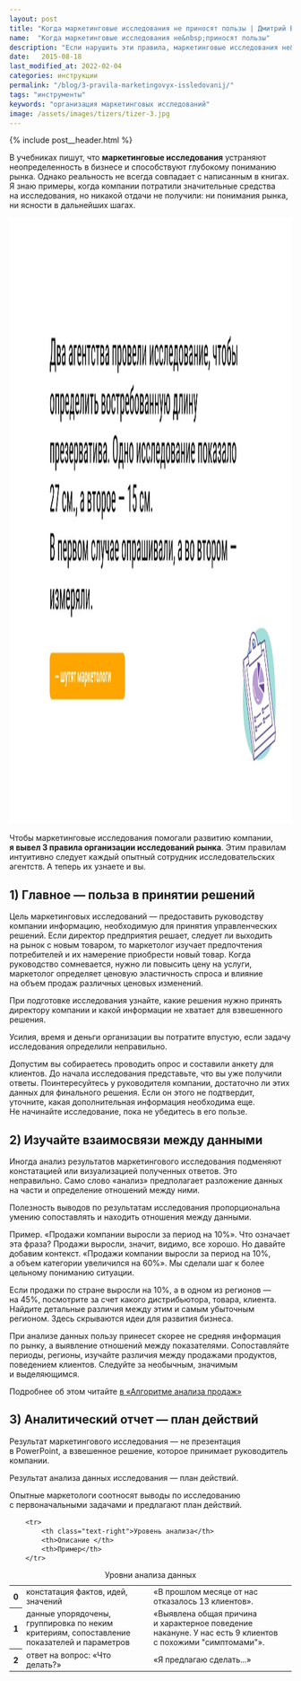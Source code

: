 ```yaml
---
layout: post
title: "Когда маркетинговые исследования не приносят пользы | Дмитрий Бартошевич"
name:  "Когда маркетинговые исследования не&nbsp;приносят пользы"
description: "Если нарушить эти правила, маркетинговые исследования не&nbsp;принесут ни&nbsp;понимания рынка, ни&nbsp;ясности в&nbsp;дальнейших шагах."
date:   2015-08-18
last_modified_at: 2022-02-04
categories: инструкции
permalink: "/blog/3-pravila-marketingovyx-issledovanij/"
tags: "инструменты"
keywords: "организация маркетинговых исследований"
image: /assets/images/tizers/tizer-3.jpg
---
```


{% include post__header.html %}

<p>В&nbsp;учебниках пишут, что <b>маркетинговые исследования</b> устраняют неопределенность в&nbsp;бизнесе и&nbsp;способствуют глубокому пониманию рынка. Однако реальность не&nbsp;всегда совпадает с&nbsp;написанным в&nbsp;книгах. Я&nbsp;знаю примеры, когда компании потратили значительные средства на&nbsp;исследования, но&nbsp;никакой отдачи не&nbsp;получили: ни&nbsp;понимания рынка, ни&nbsp;ясности в&nbsp;дальнейших шагах.</p>

<div class="max-width-text" itemprop="image" itemscope itemtype="http://schema.org/ImageObject">
<link itemprop="url" href="/assets/images/blog/pravila-marketingovyx-issledovanij/research.jpg" />
<picture>
                <source srcset="/assets/images/blog/pravila-marketingovyx-issledovanij/research.avif" type="image/avif">
                 <source srcset="/assets/images/blog/pravila-marketingovyx-issledovanij/research.webp" type="image/webp">               
               <img class="image is-16by9" src="/assets/images/blog/pravila-marketingovyx-issledovanij/research.jpg" alt="Объяснение различий в маркетинговых исследованиях. Провели два исследования, чтобы определить востребованную длину презерватива. Одно показало 21см., а второе — 15см. В первом случае опрашивали, а во втором — измеряли." width="1920" height="1080"  itemprop="contentUrl" >
    </picture>
</div>



<p>Чтобы маркетинговые исследования помогали развитию компании, <strong>я&nbsp;вывел 3&nbsp;правила организации исследований рынка</strong>. Этим правилам интуитивно следует каждый опытный сотрудник исследовательских агентств. А&nbsp;теперь их&nbsp;узнаете и&nbsp;вы.</p>

<section class="row-gap--m max-width-text">
<h2 class="section__title h1 bold">1) Главное&nbsp;— польза в&nbsp;принятии решений</h2>
<p>Цель маркетинговых исследований&nbsp;— предоставить руководству компании информацию, необходимую для принятия управленческих решений. Если директор предприятия решает, следует&nbsp;ли выходить на&nbsp;рынок с&nbsp;новым товаром, то&nbsp;маркетолог изучает предпочтения потребителей и&nbsp;их&nbsp;намерение приобрести новый товар. Когда руководство сомневается, нужно&nbsp;ли повысить цену на&nbsp;услуги, маркетолог определяет ценовую эластичность спроса и&nbsp;влияние на&nbsp;объем продаж различных ценовых изменений.</p>
<p class="post__note h2 ">При подготовке исследования узнайте, какие решения нужно принять директору компании и&nbsp;какой информации не&nbsp;хватает для взвешенного решения.</p>
<p>Усилия, время и&nbsp;деньги организации вы&nbsp;потратите впустую, если задачу исследования определили неправильно.</p>
<p>Допустим вы&nbsp;собираетесь проводить опрос и&nbsp;составили анкету для клиентов. До&nbsp;начала исследования представьте, что вы&nbsp;уже получили ответы. Поинтересуйтесь у&nbsp;руководителя компании, достаточно&nbsp;ли этих данных для финального решения. Если он&nbsp;этого не&nbsp;подтвердит, уточните, какая дополнительная информация необходима еще. Не&nbsp;начинайте исследование, пока не&nbsp;убедитесь в&nbsp;его пользе.</p>
</section>

<section class="row-gap--m">
<h2 class="section__title h1 bold">2) Изучайте взаимосвязи между данными</h2>
<p>Иногда анализ результатов маркетингового исследования подменяют констатацией или визуализацией полученных ответов. Это неправильно. Само слово «анализ» предполагает разложение данных на&nbsp;части и&nbsp;определение отношений между ними.</p>

<p  class="post__note h2 max-width-text">Полезность выводов по&nbsp;результатам исследования пропорциональна умению сопоставлять и&nbsp;находить отношения между данными.</p>
<p><span class="italic">Пример.</span> «Продажи компании выросли за&nbsp;период на&nbsp;10%». Что означает эта фраза? Продажи выросли, значит, видимо, все хорошо. Но&nbsp;давайте добавим контекст. «Продажи компании выросли за&nbsp;период на&nbsp;10%, а&nbsp;объем категории увеличился на&nbsp;60%». Мы&nbsp;сделали шаг к&nbsp;более цельному пониманию ситуации.</p>
<p>Если продажи по&nbsp;стране выросли на&nbsp;10%, а&nbsp;в&nbsp;одном из&nbsp;регионов&nbsp;— на&nbsp;45%, посмотрите за&nbsp;счет какого дистрибьютора, товара, клиента. Найдите детальные различия между этим и&nbsp;самым убыточным регионом. Здесь скрываются идеи для развития бизнеса.</p>
<div class="with-side row-gap--m">
<p>При анализе данных пользу принесет скорее не&nbsp;средняя информация по&nbsp;рынку, а&nbsp;выявление отношений между показателями. Сопоставляйте периоды, регионы, изучайте различия между продажами продуктов, поведением клиентов. Следуйте за&nbsp;необычным, значимым и&nbsp;выделяющимся.</p>
<div class="side">
<p>Подробнее об&nbsp;этом читайте <a class="link" href="/blog/analiz-prodaj/" >в&nbsp;&laquo;Алгоритме анализа продаж&raquo;</a></p>
</div>
</div>
</section>


<section class="row-gap--m max-width-text">
<h2 class="section__title h1 bold">3) Аналитический отчет&nbsp;— план действий</h2>
<p>Результат маркетингового исследования&nbsp;— не&nbsp;презентация в&nbsp;PowerPoint, а&nbsp;взвешенное решение, которое принимает руководитель компании.</p>

<p  class="post__note h2 max-width-text">Результат анализа данных исследования&nbsp;— план действий.</p>
<p>Опытные маркетологи соотносят выводы по&nbsp;исследованию с&nbsp;первоначальными задачами и&nbsp;предлагают план действий.</p>


<table>
<caption>Уровни анализа данных</caption>
<thead>

 		<tr>
			<th class="text-right">Уровень анализа</th>
			<th>Описание </th>
			<th>Пример</th>
 		</tr>
</thead>
<tbody>		 
		<tr>
			<th scope="row" class="text-right">0</th>
			<td>констатация фактов, идей, значений </td>
			<td>«В&nbsp;прошлом месяце от&nbsp;нас отказалось 13&nbsp;клиентов».</td>
 		</tr>
		<tr>
			<th scope="row" class="text-right">1</th>
			<td>данные упорядочены, группировка по&nbsp;неким критериям, сопоставление показателей и&nbsp;параметров </td>
			<td>«Выявлена общая причина и&nbsp;характерное поведение накануне. У&nbsp;нас есть 9&nbsp;клиентов с&nbsp;похожими "симптомами"».</td>
 		</tr>
		<tr>
			<th scope="row" class="text-right">2</th>
			<td>ответ на&nbsp;вопрос: «Что делать?» </td>
			<td>«Я&nbsp;предлагаю сделать...»</td>
 		</tr>
</tbody>		 
</table>
</section>
